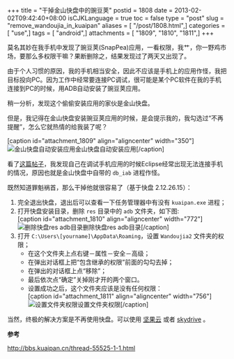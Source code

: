 +++
title = "干掉金山快盘中的豌豆荚"
postid = 1808
date = 2013-02-02T09:42:40+08:00
isCJKLanguage = true
toc = false
type = "post"
slug = "remove_wandoujia_in_kuaipan"
aliases = [ "/post/1808.html",]
categories = [ "use",]
tags = [ "android",]
attachments = [ "1809", "1810", "1811",]
+++


莫名其妙在我手机中发现了豌豆荚(SnapPea)应用，一看权限，我艹，你一野鸡市场，要那么多权限干嘛？果断删除之，结果发现过了两天又出现了。

由于个人习惯的原因，我的手机相当安全，因此不应该是手机上的应用作怪，我把目标投向PC。因为工作中经常要连接PC调试，很可能是某个PC软件在我的手机连接到PC的时候，用ADB自动安装了豌豆荚应用。

稍一分析，发现这个偷偷安装应用的家伙是金山快盘。

但是，我记得在金山快盘安装豌豆荚应用的时候，是会提示我的，我勾选过“不再提醒”，怎么它就热情的给我装了呢？<!--more-->

[caption id="attachment_1809" align="aligncenter"
width="350"]![金山快盘自动安装应用](/uploads/2013/02/klive_wdj.png)金山快盘自动安装应用[/caption]

看了[这篇帖子](http://bbs.kuaipan.cn/thread-55401-1-1.html)，我发现自己在调试手机应用的时候Eclipse经常出现无法连接手机的情况，原因也就是金山快盘中自带的
`db_iab` 进程作怪。

既然知道罪魁祸首，那么干掉他就很容易了（基于快盘 2.12.26.15）：

1.  完全退出快盘，退出后可以查看一下任务管理器中有没有 `kuaipan.exe` 进程；
2.  打开快盘安装目录，删除 `res` 目录中的 `adb` 文件夹，如下图:  
    [caption id="attachment_1810" align="aligncenter"
    width="772"]![删除快盘res adb目录](/uploads/2013/02/klive_adb.png)删除快盘res adb目录[/caption]
3.  打开 `C:\Users\[yourname]\AppData\Roaming`，设置 `Wandoujia2` 文件夹的权限；
	-   在这个文件夹上点右键－属性－安全－高级；
	-   在弹出对话框上把“包含继承的权限”前面的勾勾去掉；
	-   在弹出的对话框上点“移除”；
	-   最后依次点“确定”关掉刚才开的两个窗口。
	-   设置成功之后，这个文件夹应该是没有任何权限：  
		[caption id="attachment_1811" align="aligncenter" width="756"]![设置文件夹权限](/uploads/2013/02/klive_wdj_permission.png)设置文件夹权限[/caption]

当然，终极的解决方案是不再使用快盘。可以使用 [坚果云](https://jianguoyun.com/) 或者 [skydrive](https://skydrive.live.com/) 。

**参考**

<http://bbs.kuaipan.cn/thread-55525-1-1.html>
